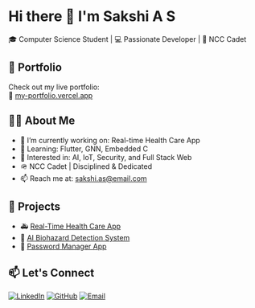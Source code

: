 # Hi there 👋 I'm Sakshi A S

🎓 Computer Science Student | 💻 Passionate Developer | 🌱 NCC Cadet

## 🚀 Portfolio
Check out my live portfolio:  
🔗 [my-portfolio.vercel.app](https://my-portfolio-pearl-ten-55.vercel.app/)

## 👩‍💻 About Me
- 🔭 I’m currently working on: Real-time Health Care App
- 🌱 Learning: Flutter, GNN, Embedded C
- 🧠 Interested in: AI, IoT, Security, and Full Stack Web
- 🪖 NCC Cadet | Disciplined & Dedicated
- 📫 Reach me at: sakshi.as@email.com

## 📌 Projects
- 🚑 [Real-Time Health Care App](https://my-portfolio-135qufm5u-sakshi-ass-projects.vercel.app)
- 🤖 [AI Biohazard Detection System](#)
- 🔐 [Password Manager App](#)

## 📫 Let's Connect
[![LinkedIn](https://img.shields.io/badge/-LinkedIn-blue?style=flat-square&logo=linkedin)](https://www.linkedin.com/in/your-profile)
[![GitHub](https://img.shields.io/badge/-GitHub-black?style=flat-square&logo=github)](https://github.com/sakshi-as)
[![Email](https://img.shields.io/badge/-Email-red?style=flat-square&logo=gmail)](mailto:sakshi.as@email.com)

